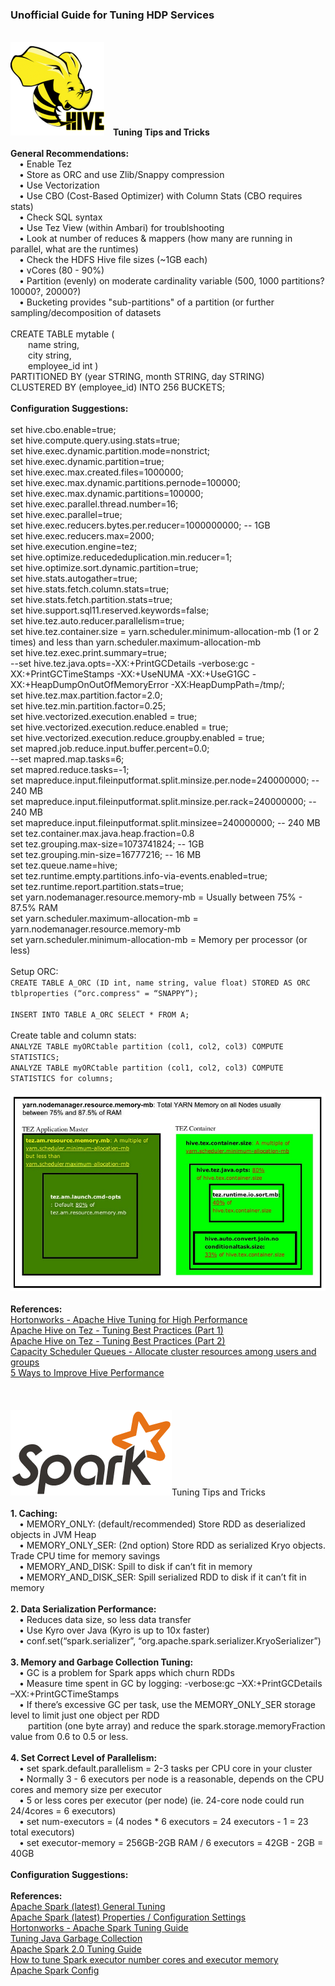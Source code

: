 <h3>Unofficial Guide for Tuning HDP Services</h3>

<br><img src="images/Apache_Hive_logo.png" class="inline"/>&ensp;&ensp;<b>Tuning Tips and Tricks</b>
<br>
<br><b>General Recommendations:</b>
<br>&ensp;&ensp;&bull; Enable Tez
<br>&ensp;&ensp;&bull; Store as ORC and use Zlib/Snappy compression
<br>&ensp;&ensp;&bull; Use Vectorization
<br>&ensp;&ensp;&bull; Use CBO (Cost-Based Optimizer) with Column Stats (CBO requires stats)
<br>&ensp;&ensp;&bull; Check SQL syntax
<br>&ensp;&ensp;&bull; Use Tez View (within Ambari) for troublshooting 
<br>&ensp;&ensp;&bull; Look at number of reduces & mappers (how many are running in parallel, what are the runtimes)
<br>&ensp;&ensp;&bull; Check the HDFS Hive file sizes (~1GB each) 
<br>&ensp;&ensp;&bull; vCores (80 - 90%)
<br>&ensp;&ensp;&bull; Partition (evenly) on moderate cardinality variable (500, 1000 partitions? 10000?, 20000?)
<br>&ensp;&ensp;&bull; Bucketing provides "sub-partitions" of a partition (or further sampling/decomposition of datasets
<br>
<br>CREATE TABLE mytable ( 
<br>&ensp;&ensp;&ensp;&ensp;name string,
<br>&ensp;&ensp;&ensp;&ensp;city string,
<br>&ensp;&ensp;&ensp;&ensp;employee_id int ) 
<br>PARTITIONED BY (year STRING, month STRING, day STRING) 
<br>CLUSTERED BY (employee_id) INTO 256 BUCKETS;
<br>
<br><b>Configuration Suggestions:</b>
<br>
<br>set hive.cbo.enable=true;
<br>set hive.compute.query.using.stats=true;
<br>set hive.exec.dynamic.partition.mode=nonstrict;
<br>set hive.exec.dynamic.partition=true;
<br>set hive.exec.max.created.files=1000000;
<br>set hive.exec.max.dynamic.partitions.pernode=100000;
<br>set hive.exec.max.dynamic.partitions=100000;
<br>set hive.exec.parallel.thread.number=16;
<br>set hive.exec.parallel=true;
<br>set hive.exec.reducers.bytes.per.reducer=1000000000;   -- 1GB
<br>set hive.exec.reducers.max=2000;
<br>set hive.execution.engine=tez;
<br>set hive.optimize.reducededuplication.min.reducer=1;
<br>set hive.optimize.sort.dynamic.partition=true;
<br>set hive.stats.autogather=true;
<br>set hive.stats.fetch.column.stats=true;
<br>set hive.stats.fetch.partition.stats=true;
<br>set hive.support.sql11.reserved.keywords=false; 
<br>set hive.tez.auto.reducer.parallelism=true;
<br>set hive.tez.container.size = yarn.scheduler.minimum-allocation-mb (1 or 2 times) and less than yarn.scheduler.maximum-allocation-mb
<br>set hive.tez.exec.print.summary=true;
<br>--set hive.tez.java.opts=-XX:+PrintGCDetails -verbose:gc -XX:+PrintGCTimeStamps -XX:+UseNUMA -XX:+UseG1GC -XX:+HeapDumpOnOutOfMemoryError -XX:HeapDumpPath=/tmp/;
<br>set hive.tez.max.partition.factor=2.0;
<br>set hive.tez.min.partition.factor=0.25; 
<br>set hive.vectorized.execution.enabled = true;
<br>set hive.vectorized.execution.reduce.enabled = true;
<br>set hive.vectorized.execution.reduce.groupby.enabled = true;
<br>set mapred.job.reduce.input.buffer.percent=0.0;
<br>--set mapred.map.tasks=6;
<br>set mapred.reduce.tasks=-1;
<br>set mapreduce.input.fileinputformat.split.minsize.per.node=240000000; -- 240 MB
<br>set mapreduce.input.fileinputformat.split.minsize.per.rack=240000000; -- 240 MB
<br>set mapreduce.input.fileinputformat.split.minsizee=240000000;         -- 240 MB
<br>set tez.container.max.java.heap.fraction=0.8
<br>set tez.grouping.max-size=1073741824; -- 1GB
<br>set tez.grouping.min-size=16777216;   -- 16 MB
<br>set tez.queue.name=hive;
<br>set tez.runtime.empty.partitions.info-via-events.enabled=true;
<br>set tez.runtime.report.partition.stats=true;
<br>set yarn.nodemanager.resource.memory-mb = Usually between 75% - 87.5% RAM
<br>set yarn.scheduler.maximum-allocation-mb = yarn.nodemanager.resource.memory-mb
<br>set yarn.scheduler.minimum-allocation-mb = Memory per processor (or less)
<br>
<br>Setup ORC:
<br>```CREATE TABLE A_ORC (ID int, name string, value float) STORED AS ORC tblproperties (“orc.compress" = “SNAPPY”);```
<br>
<br>```INSERT INTO TABLE A_ORC SELECT * FROM A;```
<br>
<br>Create table and column stats:
<br>```ANALYZE TABLE myORCtable partition (col1, col2, col3) COMPUTE STATISTICS;```
<br>```ANALYZE TABLE myORCtable partition (col1, col2, col3) COMPUTE STATISTICS for columns;```
<br>
<br><img src="images/hive_tez_tuning_1.jpg" class="inline"/>
<br>
<br><b>References:</b>
<br><a href="http://docs.hortonworks.com/HDPDocuments/HDP2/HDP-2.5.3/bk_hive-performance-tuning/content/ch_hive_architectural_overview.html">Hortonworks - Apache Hive Tuning for High Performance</a>
<br><a href="https://community.hortonworks.com/content/kbentry/14309/demystify-tez-tuning-step-by-step.html">Apache Hive on Tez - Tuning Best Practices (Part 1)</a>
<br><a href="https://community.hortonworks.com/articles/22419/hive-on-tez-performance-tuning-determining-reducer.html">Apache Hive on Tez - Tuning Best Practices (Part 2)</a>
<br><a href="http://docs.hortonworks.com/HDPDocuments/HDP2/HDP-2.5.3/bk_hive-performance-tuning/content/section_create_configure_yarn_capacity_scheduler_queues.html">Capacity Scheduler Queues - Allocate cluster resources among users and groups</a>
<br><a href="http://hortonworks.com/blog/5-ways-make-hive-queries-run-faster/">5 Ways to Improve Hive Performance</a>
<br>
<br>
<br>
<br><img src="images/Apache_Spark_logo.png" class="inline"/>Tuning Tips and Tricks</h3>
<br>
<br><b>1. Caching:</b> 
<br>&ensp;&ensp;&bull; MEMORY_ONLY: (default/recommended) Store RDD as deserialized objects in JVM Heap
<br>&ensp;&ensp;&bull; MEMORY_ONLY_SER: (2nd option) Store RDD as serialized Kryo objects. Trade CPU time for memory savings
<br>&ensp;&ensp;&bull; MEMORY_AND_DISK: Spill to disk if can’t fit in memory
<br>&ensp;&ensp;&bull; MEMORY_AND_DISK_SER: Spill serialized RDD to disk if it can’t fit in memory
<br>
<br><b>2. Data Serialization Performance:</b> 
<br>&ensp;&ensp;&bull; Reduces data size, so less data transfer
<br>&ensp;&ensp;&bull; Use Kyro over Java (Kyro is up to 10x faster)
<br>&ensp;&ensp;&bull; conf.set(“spark.serializer”, “org.apache.spark.serializer.KryoSerializer”)
<br>
<br><b>3. Memory and Garbage Collection Tuning:</b>
<br>&ensp;&ensp;&bull; GC is a problem for Spark apps which churn RDDs
<br>&ensp;&ensp;&bull; Measure time spent in GC by logging: -verbose:gc –XX:+PrintGCDetails –XX:+PrintGCTimeStamps
<br>&ensp;&ensp;&bull; If there’s excessive GC per task, use the MEMORY_ONLY_SER storage
level to limit just one object per RDD 
<br>&ensp;&ensp;&ensp;&ensp;partition (one byte array) and reduce the spark.storage.memoryFraction value from 0.6 to 0.5 or less.
<br>
<br><b>4. Set Correct Level of Parallelism:</b> 
<br>&ensp;&ensp;&bull; set spark.default.parallelism = 2-3 tasks per CPU core in your cluster
<br>&ensp;&ensp;&bull; Normally 3 - 6 executors per node is a reasonable, depends on the CPU cores and memory size per executor
<br>&ensp;&ensp;&bull; 5 or less cores per executor (per node)  (ie. 24-core node could run 24/4cores = 6 executors)
<br>&ensp;&ensp;&bull; set num-executors = (4 nodes * 6 executors = 24 executors - 1 = 23 total executors)
<br>&ensp;&ensp;&bull; set executor-memory = 256GB-2GB RAM / 6 executors = 42GB - 2GB = 40GB
<br>
<br><b>Configuration Suggestions:</b>
<br>
<br><b>References:</b>
<br><a href="https://spark.apache.org/docs/latest/tuning.html">Apache Spark (latest) General Tuning</a>
<br><a href="http://spark.apache.org/docs/latest/configuration.html#Dynamically-Loading-Spark-Properties">Apache Spark (latest) Properties / Configuration Settings</a>
<br><a href="http://docs.hortonworks.com/HDPDocuments/HDP2/HDP-2.5.3/bk_spark-component-guide/content/ch_tuning-spark.html">Hortonworks - Apache Spark Tuning Guide</a>
<br><a href="https://databricks.com/blog/2015/05/28/tuning-java-garbage-collection-for-spark-applications.html">Tuning Java Garbage Collection</a>
<br><a href="http://www.slideshare.net/jcmia1/apache-spark-20-tuning-guide">Apache Spark 2.0 Tuning Guide</a>
<br><a href="http://stackoverflow.com/questions/37871194/how-to-tune-spark-executor-number-cores-and-executor-memory">How to tune Spark executor number cores and executor memory</a>
<br><a href="http://c2fo.io/c2fo/spark/aws/emr/2016/07/06/apache-spark-config-cheatsheet/">Apache Spark Config</a>
